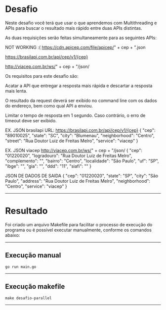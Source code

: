 # Desafio

Neste desafio você terá que usar o que aprendemos com Multithreading e APIs para buscar o resultado mais rápido entre duas APIs distintas.

As duas requisições serão feitas simultaneamente para as seguintes APIs:

NOT WORKING :( https://cdn.apicep.com/file/apicep/" + cep + ".json

https://brasilapi.com.br/api/cep/v1/{cep}

http://viacep.com.br/ws/" + cep + "/json/

Os requisitos para este desafio são:

Acatar a API que entregar a resposta mais rápida e descartar a resposta mais lenta.

O resultado da request deverá ser exibido no command line com os dados do endereço, bem como qual API a enviou.

Limitar o tempo de resposta em 1 segundo. Caso contrário, o erro de timeout deve ser exibido.

EX. JSON brasilapi URL: https://brasilapi.com.br/api/cep/v1/{cep} { "cep": "89010025", "state": "SC", "city": "Blumenau", "neighborhood": "Centro", "street": "Rua Doutor Luiz de Freitas Melro", "service": "viacep" }

EX. JSON viacep http://viacep.com.br/ws/" + cep + "/json/ { "cep": "01220020", "logradouro": "Rua Doutor Luiz de Freitas Melro", "complemento": "", "bairro": "Centro", "localidade": "São Paulo", "uf": "SP", "ibge": "", "gia": "", "ddd": "11", "siafi": "" }

JSON DE DADOS DE SAIDA { "cep": "01220020", "state": "SP", "city": "São Paulo", "address": "Rua Doutor Luiz de Freitas Melro", "neighborhood": "Centro", "service": "viacep" }

---

# Resultado

Foi criado um arquivo Makefile para facilitar o processo de execução do programa ou é possível executar manualmente, conforme os comandos abaixo:

---
## Execução manual
```
go run main.go
```
---

## Execução makefile
```
make desafio-parallel
```
---